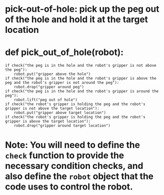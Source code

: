 # pick-out-of-hole: pick up the peg out of the hole and hold it at the target location
# def pick_out_of_hole(robot):
    if check("the peg is in the hole and the robot's gripper is not above the peg"):
        robot.put("gripper above the hole")
    if check("the peg is in the hole and the robot's gripper is above the peg and the robot's gripper is not around the peg"):
        robot.drop("gripper around peg")
    if check("the peg is in the hole and the robot's gripper is around the peg"):
        robot.lift("peg out of hole")
    if check("the robot's gripper is holding the peg and the robot's gripper is not above the target location"):
        robot.put("gripper above target location")
    if check("the robot's gripper is holding the peg and the robot's gripper is above the target location"):
        robot.drop("gripper around target location") 

# Note: You will need to define the `check` function to provide the necessary condition checks, and also define the `robot` object that the code uses to control the robot.